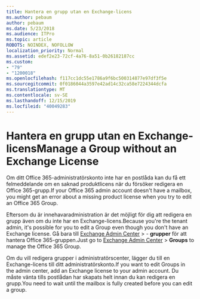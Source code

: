 ```yaml
---
title: Hantera en grupp utan en Exchange-licens
ms.author: pebaum
author: pebaum
ms.date: 5/23/2018
ms.audience: ITPro
ms.topic: article
ROBOTS: NOINDEX, NOFOLLOW
localization_priority: Normal
ms.assetid: edef2e23-72cf-4a76-8a51-0b26182187cc
ms.custom:
- "79"
- "1200018"
ms.openlocfilehash: f117cc1dc55e1786a9f6bc500314877e97df3f5e
ms.sourcegitcommit: 0f0186044a3597e42ad14c32ca58e7224344dcfa
ms.translationtype: MT
ms.contentlocale: sv-SE
ms.lasthandoff: 12/15/2019
ms.locfileid: "40049283"
---
```

# <a name="manage-a-group-without-an-exchange-license"></a><span data-ttu-id="42626-102">Hantera en grupp utan en Exchange-licens</span><span class="sxs-lookup"><span data-stu-id="42626-102">Manage a Group without an Exchange License</span></span>

<span data-ttu-id="42626-103">Om ditt Office 365-administratörskonto inte har en postlåda kan du få ett felmeddelande om en saknad produktlicens när du försöker redigera en Office 365-grupp.</span><span class="sxs-lookup"><span data-stu-id="42626-103">If your Office 365 admin account doesn't have a mailbox, you might get an error about a missing product license when you try to edit an Office 365 Group.</span></span>
  
<span data-ttu-id="42626-104">Eftersom du är innehavaradministration är det möjligt för dig att redigera en grupp även om du inte har en Exchange-licens.</span><span class="sxs-lookup"><span data-stu-id="42626-104">Because you're the tenant admin, it's possible for you to edit a Group even though you don't have an Exchange license.</span></span> <span data-ttu-id="42626-105">Gå bara till [Exchange Admin Center](https://outlook.office365.com/ecp.aspx) \> - **grupper** för att hantera Office 365-gruppen.</span><span class="sxs-lookup"><span data-stu-id="42626-105">Just go to [Exchange Admin Center](https://outlook.office365.com/ecp.aspx) \> **Groups** to manage the Office 365 Group.</span></span>
  
<span data-ttu-id="42626-106">Om du vill redigera grupper i administratörscenter, lägger du till en Exchange-licens till ditt administratörskonto.</span><span class="sxs-lookup"><span data-stu-id="42626-106">If you want to edit Groups in the admin center, add an Exchange license to your admin account.</span></span> <span data-ttu-id="42626-107">Du måste vänta tills postlådan har skapats helt innan du kan redigera en grupp.</span><span class="sxs-lookup"><span data-stu-id="42626-107">You need to wait until the mailbox is fully created before you can edit a group.</span></span>
  